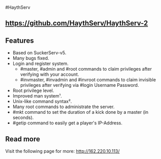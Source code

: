 #HaythServ
## https://github.com/HaythServ/HaythServ-2

## Features
   * Based on SuckerServ-v5.
   * Many bugs fixed.
   * Login and register system.
       * #master, #admin and #root commands to claim privileges after verifying with your account.
       * #invmaster, #invadmin and #invroot commands to claim invisible privileges after verifying via #login Username Password.
   * Root privilege level.
   * Improved man system¹.
   * Unix-like command syntax².
   * Many root commands to administrate the server.
   * #mkt command to set the duration of a kick done by a master (in seconds).
   * #getip command to easily get a player's IP-Address.


## Read more
Visit the following page for more:
http://162.220.10.113/
